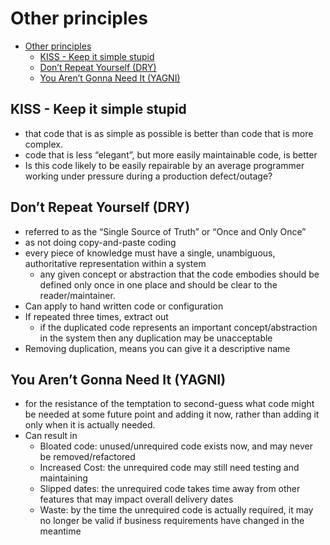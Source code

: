 # Other principles

<!-- TOC depthFrom:1 depthTo:6 withLinks:1 updateOnSave:1 orderedList:0 -->

- [Other principles](#other-principles)
	- [KISS - Keep it simple stupid](#kiss-keep-it-simple-stupid)
	- [Don’t Repeat Yourself (DRY)](#dont-repeat-yourself-dry)
	- [You Aren’t Gonna Need It (YAGNI)](#you-arent-gonna-need-it-yagni)

<!-- /TOC -->

## KISS - Keep it simple stupid

- that code that is as simple as possible is better than code that is more complex.
- code that is less “elegant”, but more easily maintainable code, is better
- Is this code likely to be easily repairable by an average programmer working under pressure during a production defect/outage?

## Don’t Repeat Yourself (DRY)

- referred to as the “Single Source of Truth” or “Once and Only Once”
- as not doing copy-and-paste coding
- every piece of knowledge must have a single, unambiguous, authoritative representation within a system
  - any given concept or abstraction that the code embodies should be defined only once in one place and should be clear to the reader/maintainer.
- Can apply to hand written code or configuration
- If repeated three times, extract out
  - if the duplicated code represents an important concept/abstraction in the system then any duplication may be unacceptable
- Removing duplication, means you can give it a descriptive name


## You Aren’t Gonna Need It (YAGNI)

- for the resistance of the temptation to second-guess what code might be needed at some future point and adding it now, rather than adding it only when it is actually needed.
- Can result in
  - Bloated code: unused/unrequired code exists now, and may never be removed/refactored
  - Increased Cost: the unrequired code may still need testing and maintaining
  - Slipped dates: the unrequired code takes time away from other features that may impact overall delivery dates
  - Waste: by the time the unrequired code is actually required, it may no longer be valid if business requirements have changed in the meantime
